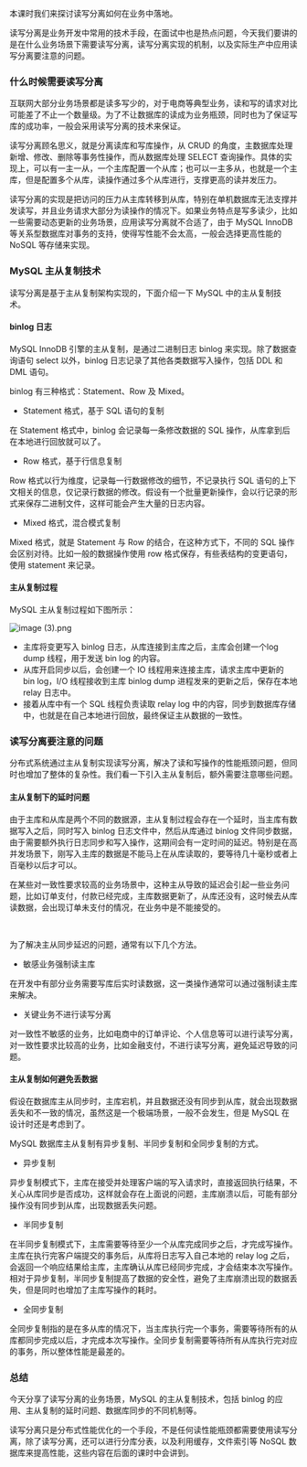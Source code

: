 本课时我们来探讨读写分离如何在业务中落地。

读写分离是业务开发中常用的技术手段，在面试中也是热点问题，今天我们要讲的是在什么业务场景下需要读写分离，读写分离实现的机制，以及实际生产中应用读写分离要注意的问题。

### 什么时候需要读写分离

互联网大部分业务场景都是读多写少的，对于电商等典型业务，读和写的请求对比可能差了不止一个数量级。为了不让数据库的读成为业务瓶颈，同时也为了保证写库的成功率，一般会采用读写分离的技术来保证。

读写分离顾名思义，就是分离读库和写库操作，从 CRUD 的角度，主数据库处理新增、修改、删除等事务性操作，而从数据库处理 SELECT 查询操作。具体的实现上，可以有一主一从，一个主库配置一个从库；也可以一主多从，也就是一个主库，但是配置多个从库，读操作通过多个从库进行，支撑更高的读并发压力。

读写分离的实现是把访问的压力从主库转移到从库，特别在单机数据库无法支撑并发读写，并且业务请求大部分为读操作的情况下。如果业务特点是写多读少，比如一些需要动态更新的业务场景，应用读写分离就不合适了，由于 MySQL InnoDB 等关系型数据库对事务的支持，使得写性能不会太高，一般会选择更高性能的 NoSQL 等存储来实现。

### MySQL 主从复制技术

读写分离是基于主从复制架构实现的，下面介绍一下 MySQL 中的主从复制技术。

#### binlog 日志

MySQL InnoDB 引擎的主从复制，是通过二进制日志 binlog 来实现。除了数据查询语句 select 以外，binlog 日志记录了其他各类数据写入操作，包括 DDL 和 DML 语句。

binlog 有三种格式：Statement、Row 及 Mixed。

* Statement 格式，基于 SQL 语句的复制

在 Statement 格式中，binlog 会记录每一条修改数据的 SQL 操作，从库拿到后在本地进行回放就可以了。

* Row 格式，基于行信息复制

Row 格式以行为维度，记录每一行数据修改的细节，不记录执行 SQL 语句的上下文相关的信息，仅记录行数据的修改。假设有一个批量更新操作，会以行记录的形式来保存二进制文件，这样可能会产生大量的日志内容。

* Mixed 格式，混合模式复制

Mixed 格式，就是 Statement 与 Row 的结合，在这种方式下，不同的 SQL 操作会区别对待。比如一般的数据操作使用 row 格式保存，有些表结构的变更语句，使用 statement 来记录。

#### 主从复制过程

MySQL 主从复制过程如下图所示：

<Image alt="image (3).png" src="https://s0.lgstatic.com/i/image/M00/1D/63/CgqCHl7h4UKAHeKQAAGxgG2nPaQ910.png"/>

* 主库将变更写入 binlog 日志，从库连接到主库之后，主库会创建一个log dump 线程，用于发送 bin log 的内容。
* 从库开启同步以后，会创建一个 IO 线程用来连接主库，请求主库中更新的 bin log，I/O 线程接收到主库 binlog dump 进程发来的更新之后，保存在本地 relay 日志中。
* 接着从库中有一个 SQL 线程负责读取 relay log 中的内容，同步到数据库存储中，也就是在自己本地进行回放，最终保证主从数据的一致性。

### 读写分离要注意的问题

分布式系统通过主从复制实现读写分离，解决了读和写操作的性能瓶颈问题，但同时也增加了整体的复杂性。我们看一下引入主从复制后，额外需要注意哪些问题。

#### 主从复制下的延时问题

由于主库和从库是两个不同的数据源，主从复制过程会存在一个延时，当主库有数据写入之后，同时写入 binlog 日志文件中，然后从库通过 binlog 文件同步数据，由于需要额外执行日志同步和写入操作，这期间会有一定时间的延迟。特别是在高并发场景下，刚写入主库的数据是不能马上在从库读取的，要等待几十毫秒或者上百毫秒以后才可以。

在某些对一致性要求较高的业务场景中，这种主从导致的延迟会引起一些业务问题，比如订单支付，付款已经完成，主库数据更新了，从库还没有，这时候去从库读数据，会出现订单未支付的情况，在业务中是不能接受的。

<br />

为了解决主从同步延迟的问题，通常有以下几个方法。

* 敏感业务强制读主库

在开发中有部分业务需要写库后实时读数据，这一类操作通常可以通过强制读主库来解决。

* 关键业务不进行读写分离

对一致性不敏感的业务，比如电商中的订单评论、个人信息等可以进行读写分离，对一致性要求比较高的业务，比如金融支付，不进行读写分离，避免延迟导致的问题。

#### 主从复制如何避免丢数据

假设在数据库主从同步时，主库宕机，并且数据还没有同步到从库，就会出现数据丢失和不一致的情况，虽然这是一个极端场景，一般不会发生，但是 MySQL 在设计时还是考虑到了。

MySQL 数据库主从复制有异步复制、半同步复制和全同步复制的方式。

* 异步复制

异步复制模式下，主库在接受并处理客户端的写入请求时，直接返回执行结果，不关心从库同步是否成功，这样就会存在上面说的问题，主库崩溃以后，可能有部分操作没有同步到从库，出现数据丢失问题。

* 半同步复制

在半同步复制模式下，主库需要等待至少一个从库完成同步之后，才完成写操作。主库在执行完客户端提交的事务后，从库将日志写入自己本地的 relay log 之后，会返回一个响应结果给主库，主库确认从库已经同步完成，才会结束本次写操作。相对于异步复制，半同步复制提高了数据的安全性，避免了主库崩溃出现的数据丢失，但是同时也增加了主库写操作的耗时。

* 全同步复制

全同步复制指的是在多从库的情况下，当主库执行完一个事务，需要等待所有的从库都同步完成以后，才完成本次写操作。全同步复制需要等待所有从库执行完对应的事务，所以整体性能是最差的。

### 总结

今天分享了读写分离的业务场景，MySQL 的主从复制技术，包括 binlog 的应用、主从复制的延时问题、数据库同步的不同机制等。

读写分离只是分布式性能优化的一个手段，不是任何读性能瓶颈都需要使用读写分离，除了读写分离，还可以进行分库分表，以及利用缓存，文件索引等 NoSQL 数据库来提高性能，这些内容在后面的课时中会讲到。

